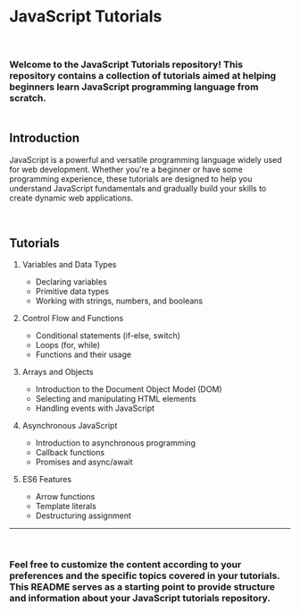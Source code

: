 # JavaScript Tutorials

<br>

### Welcome to the JavaScript Tutorials repository! This repository contains a collection of tutorials aimed at helping beginners learn JavaScript programming language from scratch. <br><br>

## Introduction
<p>JavaScript is a powerful and versatile programming language widely used for web development. Whether you're a beginner or have some programming experience, these tutorials are designed to help you understand JavaScript fundamentals and gradually build your skills to create dynamic web applications.</p><br>


## Tutorials

1. Variables and Data Types
     - Declaring variables
     - Primitive data types
     - Working with strings, numbers, and booleans
  
2. Control Flow and Functions
    - Conditional statements (if-else, switch)
    - Loops (for, while)
    - Functions and their usage

3. Arrays and Objects
     - Introduction to the Document Object Model (DOM)
     - Selecting and manipulating HTML elements
     - Handling events with JavaScript

4. Asynchronous JavaScript
    - Introduction to asynchronous programming
    - Callback functions
    - Promises and async/await
  
5. ES6 Features
    - Arrow functions
    - Template literals
    - Destructuring assignment
  
--- 

<br>

### Feel free to customize the content according to your preferences and the specific topics covered in your tutorials. This README serves as a starting point to provide structure and information about your JavaScript tutorials repository.
